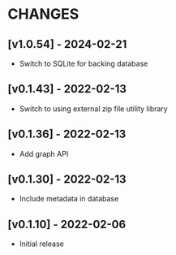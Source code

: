 # CHANGES

## [v1.0.54] - 2024-02-21

* Switch to SQLite for backing database

## [v0.1.43] - 2022-02-13

* Switch to using external zip file utility library

## [v0.1.36] - 2022-02-13

* Add graph API

## [v0.1.30] - 2022-02-13

* Include metadata in database

## [v0.1.10] - 2022-02-06

* Initial release
